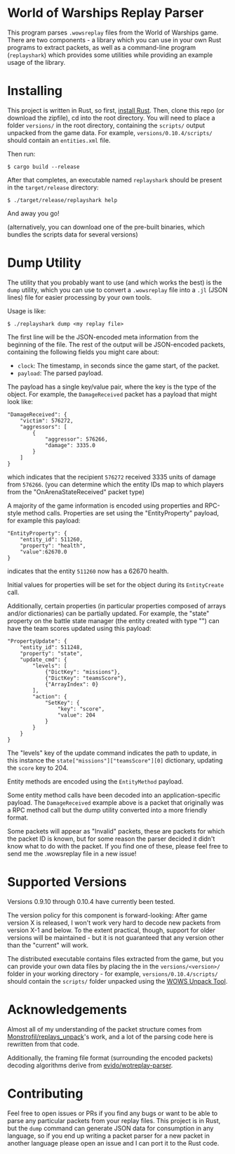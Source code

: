 World of Warships Replay Parser
===============================

This program parses `.wowsreplay` files from the World of Warships game. There are two components - a library which you can use in your own Rust programs to extract packets, as well as a command-line program (`replayshark`) which provides some utilities while providing an example usage of the library.

Installing
==========

This project is written in Rust, so first, [install Rust](https://www.rust-lang.org/learn/get-started). Then, clone this repo (or download the zipfile), cd into the root directory. You will need to place a folder `versions/` in the root directory, containing the `scripts/` output unpacked from the game data. For example, `versions/0.10.4/scripts/` should contain an `entities.xml` file.

Then run:
```
$ cargo build --release
```
After that completes, an executable named `replayshark` should be present in the `target/release` directory:
```
$ ./target/release/replayshark help
```

And away you go!

(alternatively, you can download one of the pre-built binaries, which bundles the scripts data for several versions)

Dump Utility
============

The utility that you probably want to use (and which works the best) is the `dump` utility, which you can use to convert a `.wowsreplay` file into a `.jl` (JSON lines) file for easier processing by your own tools.

Usage is like:
```
$ ./replayshark dump <my replay file>
```

The first line will be the JSON-encoded meta information from the beginning of the file. The rest of the output will be JSON-encoded packets, containing the following fields you might care about:
- `clock`: The timestamp, in seconds since the game start, of the packet.
- `payload`: The parsed payload.

The payload has a single key/value pair, where the key is the type of the object. For example, the `DamageReceived` packet has a payload that might look like:
```
"DamageReceived": {
    "victim": 576272,
    "aggressors": [
        {
            "aggressor": 576266,
            "damage": 3335.0
        }
    ]
}
```
which indicates that the recipient `576272` received 3335 units of damage from `576266`. (you can determine which the entity IDs map to which players from the "OnArenaStateReceived" packet type)

A majority of the game information is encoded using properties and RPC-style method calls. Properties are set using the "EntityProperty" payload, for example this payload:
```
"EntityProperty": {
    "entity_id": 511260,
    "property": "health",
    "value":62670.0
}
```
indicates that the entity `511260` now has a 62670 health.

Initial values for properties will be set for the object during its `EntityCreate` call.

Additionally, certain properties (in particular properties composed of arrays and/or dictionaries) can be partially updated. For example, the "state" property on the battle state manager (the entity created with type "") can have the team scores updated using this payload:
```
"PropertyUpdate": {
    "entity_id": 511248,
    "property": "state",
    "update_cmd": {
        "levels": [
            {"DictKey": "missions"},
            {"DictKey": "teamsScore"},
            {"ArrayIndex": 0}
        ],
        "action": {
            "SetKey": {
                "key": "score",
                "value": 204
            }
        }
    }
}
```
The "levels" key of the update command indicates the path to update, in this instance the `state["missions"]["teamsScore"][0]` dictionary, updating the `score` key to 204.

Entity methods are encoded using the `EntityMethod` payload.

Some entity method calls have been decoded into an application-specific payload. The `DamageReceived` example above is a packet that originally was a RPC method call but the dump utility converted into a more friendly format.

Some packets will appear as "Invalid" packets, these are packets for which the packet ID is known, but for some reason the parser decided it didn't know what to do with the packet. If you find one of these, please feel free to send me the .wowsreplay file in a new issue!

Supported Versions
==================

Versions 0.9.10 through 0.10.4 have currently been tested.

The version policy for this component is forward-looking: After game version X is released, I won't work very hard to decode new packets from version X-1 and below. To the extent practical, though, support for older versions will be maintained - but it is not guaranteed that any version other than the "current" will work.

The distributed executable contains files extracted from the game, but you can provide your own data files by placing the in the `versions/<version>/` folder in your working directory - for example, `versions/0.10.4/scripts/` should contain the `scripts/` folder unpacked using the [WOWS Unpack Tool](https://forum.worldofwarships.eu/topic/113847-all-wows-unpack-tool-unpack-game-client-resources/).

Acknowledgements
================

Almost all of my understanding of the packet structure comes from [Monstrofil/replays_unpack](https://github.com/Monstrofil/replays_unpack)'s work, and a lot of the parsing code here is rewritten from that code.

Additionally, the framing file format (surrounding the encoded packets) decoding algorithms derive from [evido/wotreplay-parser](https://github.com/evido/wotreplay-parser).

Contributing
============

Feel free to open issues or PRs if you find any bugs or want to be able to parse any particular packets from your replay files. This project is in Rust, but the `dump` command can generate JSON data for consumption in any language, so if you end up writing a packet parser for a new packet in another language please open an issue and I can port it to the Rust code.
